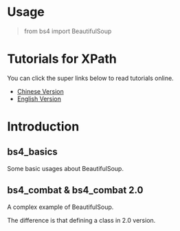 # Usage
>from bs4 import BeautifulSoup
# Tutorials for XPath
You can click the super links below to read tutorials online.
* [Chinese Version](https://www.crummy.com/software/BeautifulSoup/bs4/doc/index.zh.html)
* [English Version](https://www.crummy.com/software/BeautifulSoup/bs4/doc/)
# Introduction
## bs4_basics
Some basic usages about BeautifulSoup.

## bs4_combat & bs4_combat 2.0
A complex example of BeautifulSoup.

The difference is that defining a class in 2.0 version.
